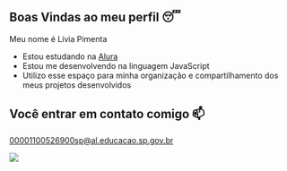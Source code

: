 ## Boas Vindas ao meu perfil 😴

Meu nome é Lívia Pimenta

- Estou estudando na [Alura](https://www.alura.com.br)
- Estou me desenvolvendo na linguagem JavaScript
- Utilizo esse espaço para minha organização e compartilhamento dos meus projetos desenvolvidos

## Você entrar em contato comigo 📫

00001100526900sp@al.educacao.sp.gov.br

![](https://media1.tenor.com/m/f911hugXZHAAAAAC/scrunchy-dog-awkward-smile.gif)
